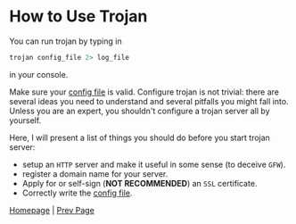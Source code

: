 # How to Use Trojan

You can run trojan by typing in

```bash
trojan config_file 2> log_file
```

in your console.

Make sure your [config file](config) is valid. Configure trojan is not trivial: there are several ideas you need to understand and several pitfalls you might fall into. Unless you are an expert, you shouldn't configure a trojan server all by yourself.

Here, I will present a list of things you should do before you start trojan server:

- setup an `HTTP` server and make it useful in some sense (to deceive `GFW`).
- register a domain name for your server.
- Apply for or self-sign (**NOT RECOMMENDED**) an `SSL` certificate.
- Correctly write the [config file](config).

[Homepage](.) | [Prev Page](compile)
